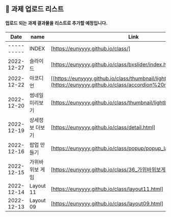 ## 🔰 과제 업로드 리스트

#### 업로드 되는 과제 결과물을 리스트로 추가할 예정입니다.

| Date       | name      | Link                  |
| ---------- | --------- | --------------------- |
| ---------- | INDEX | [https://eunyyyy.github.io/class/] |
| 2022-12-27 | 슬라이드 | [https://eunyyyy.github.io/class/bxslider/index.html] |
| 2022-12-22 | 아코디언 | [[https://eunyyyy.github.io/class/thumbnail/lightbox_thumbnail.html](https://eunyyyy.github.io/class/accordion%20menu/aco_hmk.html)] |
| 2022-12-20 | 썸네일 미리보기 | [https://eunyyyy.github.io/class/thumbnail/lightbox_thumbnail.html] |
| 2022-12-19 | 상세정보 더보기 | [https://eunyyyy.github.io/class/detail.html] |
| 2022-12-16 | 팝업 만들기 | [https://eunyyyy.github.io/class/popup/popup_layer.html] |
| 2022-12-15 | 가위바위보 게임 | [https://eunyyyy.github.io/class/36_가위바위보게임.html] |
| 2022-12-14 | Layout 11 | [https://eunyyyy.github.io/class/layout11.html] |
| 2022-12-13 | Layout 09 | [https://eunyyyy.github.io/class/layout09.html] |
